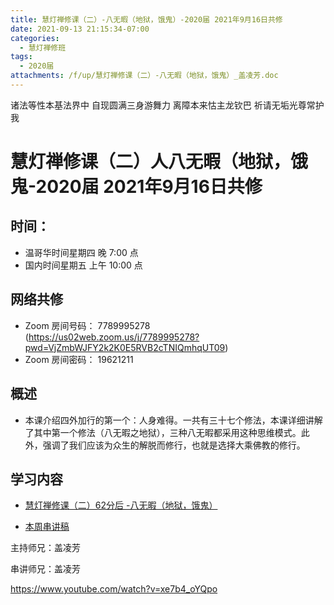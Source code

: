```yaml
---
title: 慧灯禅修课（二）-八无暇（地狱，饿鬼）-2020届 2021年9月16日共修
date: 2021-09-13 21:15:34-07:00
categories:
  - 慧灯禅修班
tags:
  - 2020届
attachments: /f/up/慧灯禅修课（二）-八无暇（地狱，饿鬼）_盖凌芳.doc
---
```

诸法等性本基法界中 自现圆满三身游舞力 
离障本来怙主龙钦巴 祈请无垢光尊常护我

# 慧灯禅修课（二）人八无暇（地狱，饿鬼-2020届 2021年9月16日共修

## 时间：

* 温哥华时间星期四 晚 7:00 点
* 国内时间星期五 上午 10:00 点

## 网络共修

* Zoom 房间号码： 7789995278 (<https://us02web.zoom.us/j/7789995278?pwd=VjZmbWJFY2k2K0E5RVB2cTNIQmhqUT09>)
* Zoom 房间密码： 19621211


## 概述
*  本课介绍四外加行的第一个：人身难得。一共有三十七个修法，本课详细讲解了其中第一个修法（八无暇之地狱），三种八无暇都采用这种思维模式。此外，强调了我们应该为众生的解脱而修行，也就是选择大乘佛教的修行。

## 学习内容

* [慧灯禅修课（二）62分后 -八无暇（地狱，饿鬼）](https://www.huidengzhiguang.com/index.php/huideng-jiangtang/2016-07-21-09-15-04/2017-01-20-04-20-16/618-l15010)

* [本周串讲稿](http://huidengchanxiu.net/hdv/f/up/慧灯禅修课（二）-八无暇（地狱，饿鬼）_盖凌芳.doc)

主持师兄：盖凌芳

串讲师兄：盖凌芳

<https://www.youtube.com/watch?v=xe7b4_oYQpo>
